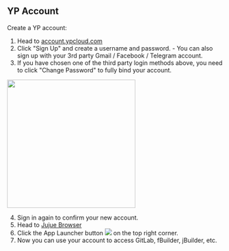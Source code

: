 ## YP Account
Create a YP account:
1. Head to [account.ypcloud.com](https://account.ypcloud.com/#/login)
2. Click "Sign Up" and create a username and password.
        - You can also sign up with your 3rd party Gmail / Facebook / Telegram account. 
3. If you have chosen one of the third party login methods above, you need to  click "Change Password" to fully bind your account.
    
<img src="https://user-images.githubusercontent.com/116076967/197032230-e463c270-28a3-4510-8625-14bece013714.png" width=300 height=300>

4. Sign in again to confirm your new account.
5. Head to [Jujue Browser](https://jujue.app/browser)
6. Click the App Launcher button ![](https://i.imgur.com/3eNN7Er.png) on the top right corner.
7. Now you can use your account to access GitLab, fBuilder, jBuilder, etc.
